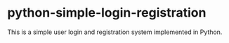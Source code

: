 # python-simple-login-registration
This is a simple user login and registration system implemented in Python.
